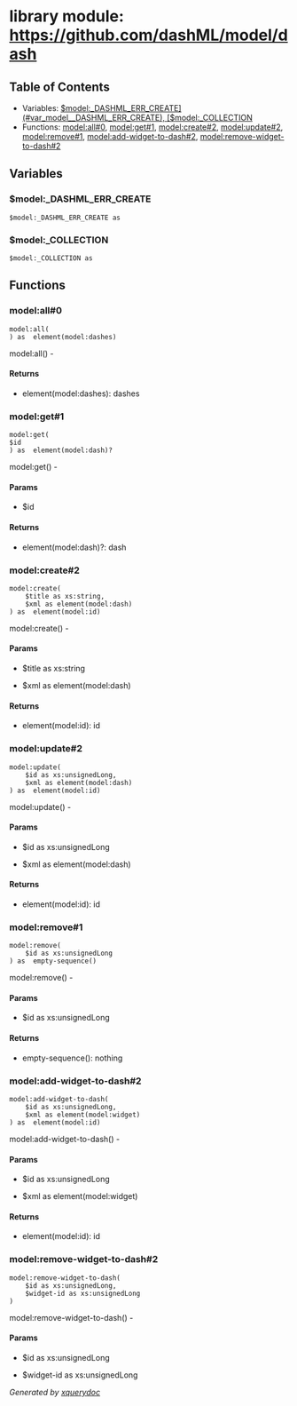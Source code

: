 # library module: https://github.com/dashML/model/dash


## Table of Contents

* Variables: [$model:_DASHML_ERR_CREATE](#var_model__DASHML_ERR_CREATE), [$model:_COLLECTION](#var_model__COLLECTION)
* Functions: [model:all\#0](#func_model_all_0), [model:get\#1](#func_model_get_1), [model:create\#2](#func_model_create_2), [model:update\#2](#func_model_update_2), [model:remove\#1](#func_model_remove_1), [model:add-widget-to-dash\#2](#func_model_add-widget-to-dash_2), [model:remove-widget-to-dash\#2](#func_model_remove-widget-to-dash_2)


## Variables

### <a name="var_model__DASHML_ERR_CREATE"/> $model:_DASHML_ERR_CREATE
```xquery
$model:_DASHML_ERR_CREATE as 
```

### <a name="var_model__COLLECTION"/> $model:_COLLECTION
```xquery
$model:_COLLECTION as 
```



## Functions

### <a name="func_model_all_0"/> model:all\#0
```xquery
model:all(
) as  element(model:dashes)
```
 model:all() -   


#### Returns
*  element(model:dashes): dashes

### <a name="func_model_get_1"/> model:get\#1
```xquery
model:get(
$id
) as  element(model:dash)?
```
 model:get() -   


#### Params

* $id


#### Returns
*  element(model:dash)?: dash

### <a name="func_model_create_2"/> model:create\#2
```xquery
model:create(
    $title as xs:string,
    $xml as element(model:dash)
) as  element(model:id)
```
 model:create() -   


#### Params

* $title as  xs:string

* $xml as  element(model:dash)


#### Returns
*  element(model:id): id

### <a name="func_model_update_2"/> model:update\#2
```xquery
model:update(
    $id as xs:unsignedLong,
    $xml as element(model:dash)
) as  element(model:id)
```
 model:update() -   


#### Params

* $id as  xs:unsignedLong

* $xml as  element(model:dash)


#### Returns
*  element(model:id): id

### <a name="func_model_remove_1"/> model:remove\#1
```xquery
model:remove(
    $id as xs:unsignedLong
) as  empty-sequence()
```
 model:remove() -   


#### Params

* $id as  xs:unsignedLong


#### Returns
*  empty-sequence(): nothing

### <a name="func_model_add-widget-to-dash_2"/> model:add-widget-to-dash\#2
```xquery
model:add-widget-to-dash(
    $id as xs:unsignedLong,
    $xml as element(model:widget)
) as  element(model:id)
```
 model:add-widget-to-dash() -   


#### Params

* $id as  xs:unsignedLong

* $xml as  element(model:widget)


#### Returns
*  element(model:id): id

### <a name="func_model_remove-widget-to-dash_2"/> model:remove-widget-to-dash\#2
```xquery
model:remove-widget-to-dash(
    $id as xs:unsignedLong,
    $widget-id as xs:unsignedLong
)
```
 model:remove-widget-to-dash() -   


#### Params

* $id as  xs:unsignedLong

* $widget-id as  xs:unsignedLong






*Generated by [xquerydoc](https://github.com/xquery/xquerydoc)*
